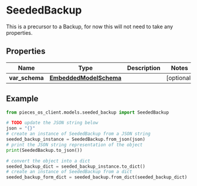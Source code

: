 # SeededBackup

This is a precursor to a Backup, for now this will not need to take any properties.

## Properties

Name | Type | Description | Notes
------------ | ------------- | ------------- | -------------
**var_schema** | [**EmbeddedModelSchema**](EmbeddedModelSchema) |  | [optional] 

## Example

```python
from pieces_os_client.models.seeded_backup import SeededBackup

# TODO update the JSON string below
json = "{}"
# create an instance of SeededBackup from a JSON string
seeded_backup_instance = SeededBackup.from_json(json)
# print the JSON string representation of the object
print(SeededBackup.to_json())

# convert the object into a dict
seeded_backup_dict = seeded_backup_instance.to_dict()
# create an instance of SeededBackup from a dict
seeded_backup_form_dict = seeded_backup.from_dict(seeded_backup_dict)
```



